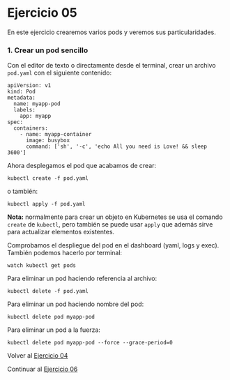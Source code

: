 # Ejercicio 05

En este ejercicio crearemos varios pods y veremos sus particularidades.

### 1. Crear un pod sencillo

Con el editor de texto o directamente desde el terminal, crear un archivo `pod.yaml` con el siguiente contenido:
```
apiVersion: v1
kind: Pod
metadata:
  name: myapp-pod
  labels:
    app: myapp
spec:
  containers:
    - name: myapp-container
      image: busybox
      command: ['sh', '-c', 'echo All you need is Love! && sleep 3600']
```
Ahora desplegamos el pod que acabamos de crear:

```
kubectl create -f pod.yaml
```

o también:

```
kubectl apply -f pod.yaml
```

**Nota:** normalmente para crear un objeto en Kubernetes se usa el comando `create` de `kubectl`, pero también se puede usar `apply` que además sirve para actualizar elementos existentes.

Comprobamos el despliegue del pod en el dashboard (yaml, logs y exec). También podemos hacerlo por terminal:

```
watch kubectl get pods
```

Para eliminar un pod haciendo referencia al archivo:

```
kubectl delete -f pod.yaml
```

Para eliminar un pod haciendo nombre del pod:

```
kubectl delete pod myapp-pod
```

Para eliminar un pod a la fuerza:

```
kubectl delete pod myapp-pod --force --grace-period=0
```


Volver al [Ejercicio 04](../04%20Deployments/README.md)

Continuar al [Ejercicio 06](../06%20StatefulSets/README.md)
